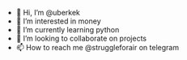 - 👋 Hi, I’m @uberkek
- 👀 I’m interested in money
- 🌱 I’m currently learning python
- 💞️ I’m looking to collaborate on projects
- 📫 How to reach me @struggleforair on telegram
